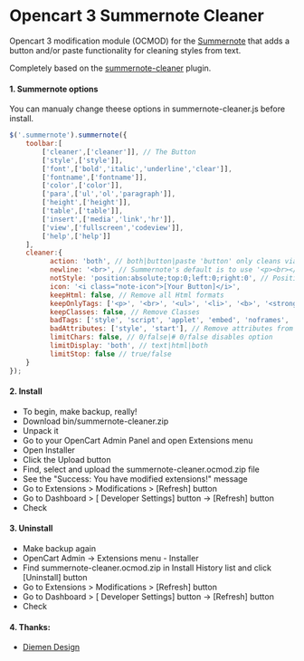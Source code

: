 # Opencart 3 Summernote Cleaner

Opencart 3 modification module (OCMOD) for the [Summernote](https://github.com/summernote/summernote/) that adds a button and/or paste functionality for cleaning styles from text.

Completely based on the [summernote-cleaner](https://github.com/DiemenDesign/summernote-cleaner/) plugin.


#### 1. Summernote options

You can manualy change theese options in summernote-cleaner.js before install.

```javascript
$('.summernote').summernote({
    toolbar:[
        ['cleaner',['cleaner']], // The Button
        ['style',['style']],
        ['font',['bold','italic','underline','clear']],
        ['fontname',['fontname']],
        ['color',['color']],
        ['para',['ul','ol','paragraph']],
        ['height',['height']],
        ['table',['table']],
        ['insert',['media','link','hr']],
        ['view',['fullscreen','codeview']],
        ['help',['help']]
    ],
    cleaner:{
          action: 'both', // both|button|paste 'button' only cleans via toolbar button, 'paste' only clean when pasting content, both does both options.
          newline: '<br>', // Summernote's default is to use '<p><br></p>'
          notStyle: 'position:absolute;top:0;left:0;right:0', // Position of Notification
          icon: '<i class="note-icon">[Your Button]</i>',
          keepHtml: false, // Remove all Html formats
          keepOnlyTags: ['<p>', '<br>', '<ul>', '<li>', '<b>', '<strong>','<i>', '<a>'], // If keepHtml is true, remove all tags except these
          keepClasses: false, // Remove Classes
          badTags: ['style', 'script', 'applet', 'embed', 'noframes', 'noscript', 'html'], // Remove full tags with contents
          badAttributes: ['style', 'start'], // Remove attributes from remaining tags
          limitChars: false, // 0/false|# 0/false disables option
          limitDisplay: 'both', // text|html|both
          limitStop: false // true/false
    }
});
```
#### 2. Install

- To begin, make backup, really!
- Download bin/summernote-cleaner.zip
- Unpack it
- Go to your OpenCart Admin Panel and open Extensions menu
- Open Installer
- Click the Upload button
- Find, select and upload the summernote-cleaner.ocmod.zip file
- See the "Success: You have modified extensions!" message
- Go to Extensions > Modifications > [Refresh] button
- Go to Dashboard > [ Developer Settings] button -> [Refresh] button
- Check

#### 3. Uninstall

- Make backup again
- OpenCart Admin -> Extensions menu - Installer
- Find summernote-cleaner.ocmod.zip in Install History list and click [Uninstall] button
- Go to Extensions > Modifications > [Refresh] button
- Go to Dashboard > [ Developer Settings] button -> [Refresh] button
- Check

#### 4. Thanks:
- [Diemen Design](https://github.com/DiemenDesign/)

